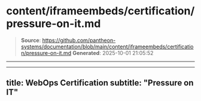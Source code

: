 # content/iframeembeds/certification/pressure-on-it.md

> **Source**: https://github.com/pantheon-systems/documentation/blob/main/content/iframeembeds/certification/pressure-on-it.md
> **Generated**: 2025-10-01 21:05:52

---

---
title: WebOps Certification
subtitle: "Pressure on IT"
---

<Partial file="certification-guide/pressure-on-it.md" />

